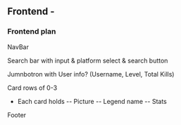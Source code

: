 ## Frontend -
### Frontend plan
NavBar

Search bar with input & platform select & search button

Jumnbotron with User info? (Username, Level, Total Kills)

Card rows of 0-3

- Each card holds 
-- Picture
-- Legend name
-- Stats

Footer
